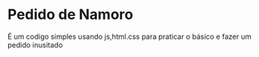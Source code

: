 # Pedido de Namoro
É um codigo simples usando js,html.css para  praticar o básico e fazer um pedido inusitado
